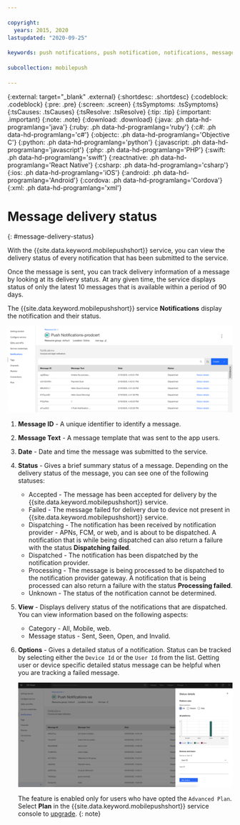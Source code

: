 ```yaml
---

copyright:
  years: 2015, 2020
lastupdated: "2020-09-25"

keywords: push notifications, push notification, notifications, message delivery status

subcollection: mobilepush

---
```


{:external: target="_blank" .external}
{:shortdesc: .shortdesc}
{:codeblock: .codeblock}
{:pre: .pre}
{:screen: .screen}
{:tsSymptoms: .tsSymptoms}
{:tsCauses: .tsCauses}
{:tsResolve: .tsResolve}
{:tip: .tip}
{:important: .important}
{:note: .note}
{:download: .download}
{:java: .ph data-hd-programlang='java'}
{:ruby: .ph data-hd-programlang='ruby'}
{:c#: .ph data-hd-programlang='c#'}
{:objectc: .ph data-hd-programlang='Objective C'}
{:python: .ph data-hd-programlang='python'}
{:javascript: .ph data-hd-programlang='javascript'}
{:php: .ph data-hd-programlang='PHP'}
{:swift: .ph data-hd-programlang='swift'}
{:reactnative: .ph data-hd-programlang='React Native'}
{:csharp: .ph data-hd-programlang='csharp'}
{:ios: .ph data-hd-programlang='iOS'}
{:android: .ph data-hd-programlang='Android'}
{:cordova: .ph data-hd-programlang='Cordova'}
{:xml: .ph data-hd-programlang='xml'}

# Message delivery status
{: #message-delivery-status}

With the {{site.data.keyword.mobilepushshort}} service, you can view the delivery status of every notification that has been submitted to the service. 

Once the message is sent, you can track delivery information of a message by looking at its delivery status. At any given time, the service displays status of only the latest 10 messages that is available within a period of 90 days.

The {{site.data.keyword.mobilepushshort}} service **Notifications** display the notification and their status.

![Notifications status](images/Messages.png "Messages page with display of notification status")

1. **Message ID** -  A unique identifier to identify a message.
1. **Message Text** - A message template that was sent to the app users.
1. **Date** - Date and time the message was submitted to the service.
1. **Status** - Gives a brief summary status of a message. Depending on the delivery status of the message, you can see one of the following statuses:
   - Accepted - The message has been accepted for delivery by the {{site.data.keyword.mobilepushshort}} service.
   - Failed - The message failed for delivery due to device not present in {{site.data.keyword.mobilepushshort}} service.
   - Dispatching - The notification has been received by notification provider - APNs, FCM, or web, and is about to be dispatched. A notification that is while being dispatched can also return a failure with the status **Dispatching failed**.
   - Dispatched - The notification has been dispatched by the notification provider.
   - Processing - The message is being processed to be dispatched to the notification provider gateway. A notification that is being processed can also return a failure with the status **Processing failed**.
   - Unknown - The status of the notification cannot be determined.
1. **View** - Displays delivery status of the notifications that are dispatched. You can view information based on the following aspects:
   - Category - All, Mobile, web.
   - Message status - Sent, Seen, Open, and Invalid. 
1. **Options** - Gives a detailed status of a notification. Status can be tracked by selecting either the `Device Id` or the `User Id` from the list. Getting user or device specific detailed status message can be helpful when you are tracking a failed message.

   ![Detailed status](images/MessageRepot&DeliveryStatus.png "Detailed message delivery status options with User ID selected")

   The feature is enabled only for users who have opted the `Advanced Plan`. Select **Plan** in the {{site.data.keyword.mobilepushshort}} service console to [upgrade](https://cloud.ibm.com/docs/account?topic=account-upgrading-account).
   {: note}
